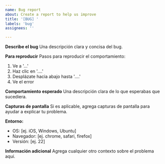 ```yaml
---
name: Bug report
about: Create a report to help us improve
title: '[BUG] '
labels: 'bug'
assignees: ''

---
```


**Describe el bug**
Una descripción clara y concisa del bug.

**Para reproducir**
Pasos para reproducir el comportamiento:
1. Ve a '...'
2. Haz clic en '....'
3. Desplázate hacia abajo hasta '....'
4. Ve el error

**Comportamiento esperado**
Una descripción clara de lo que esperabas que sucediera.

**Capturas de pantalla**
Si es aplicable, agrega capturas de pantalla para ayudar a explicar tu problema.

**Entorno:**
 - OS: [ej. iOS, Windows, Ubuntu]
 - Navegador: [ej. chrome, safari, firefox]
 - Versión: [ej. 22]

**Información adicional**
Agrega cualquier otro contexto sobre el problema aquí. 